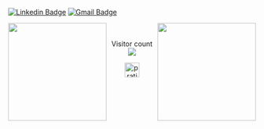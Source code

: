 [![Linkedin Badge](https://img.shields.io/badge/-pratishthaabrol-blue?style=flat-square&logo=Linkedin&logoColor=white&link=https://www.linkedin.com/in/pratishtha-abrol/)](https://www.linkedin.com/in/pratishtha-abrol/)
[![Gmail Badge](https://img.shields.io/badge/-pratishthaabrol@gmail.com-c14438?style=flat-square&logo=Gmail&logoColor=white&link=mailto:pratishthaabrol@gmail.com)](mailto:pratishthaabrol@gmail.com)

<!-- <p  align="center"><img height="500" src = "https://github.com/pratishtha-abrol/pratishtha-abrol/blob/master/2.gif"></p> -->

<img align="left" height="200px" src="https://github-readme-stats.vercel.app/api?username=pratishtha-abrol&show_icons=true&count_private=true" />
<img align="right" height="200px" src="https://github-readme-stats.vercel.app/api/top-langs/?username=pratishtha-abrol" />

<p align="center"> 
<br><br>
  Visitor count<br>
  <img src="https://profile-counter.glitch.me/pratishtha-abrol/count.svg" />
</p>

<p align="center">
<a href="https://linkedin.com/in/satyam3976" target="blank"><img align="center" src="https://cdn.jsdelivr.net/npm/simple-icons@3.0.1/icons/linkedin.svg" alt="pratishtha-abrol" height="30" width="30" /></a>
</p> 

<!--
**pratishtha-abrol/pratishtha-abrol** is a ✨ _special_ ✨ repository because its `README.md` (this file) appears on your GitHub profile.
Here are some ideas to get you started:
- 🔭 I’m currently working on ...
- 🌱 I’m currently learning ...
- 👯 I’m looking to collaborate on ...
- 🤔 I’m looking for help with ...
- 💬 Ask me about ...
- 📫 How to reach me: ...
- 😄 Pronouns: ...
- ⚡ Fun fact: ... 
-->



